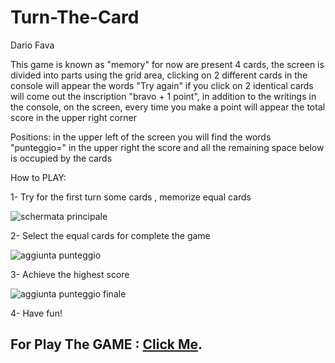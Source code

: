 # Turn-The-Card

Dario Fava

This game is known as "memory" for now are present 4 cards, the screen is divided into parts using the grid area, clicking on 2 different cards in the console will appear the words "Try again" if you click on 2 identical cards will come out the inscription "bravo + 1 point", in addition to the writings in the console, on the screen, every time you make a point will appear the total score in the upper right corner

Positions: in the upper left of the screen you will find the words "punteggio=" in the upper right the score and all the remaining space below is occupied by the cards

How to PLAY:

1- Try for the first turn some cards , memorize equal cards

![schermata principale](https://user-images.githubusercontent.com/101812397/235657543-716a2ae3-ad57-44d7-8239-3e8e4af644df.PNG)

2- Select the equal cards for complete the game

![aggiunta punteggio](https://user-images.githubusercontent.com/101812397/235657604-76ea5a11-d5da-49cb-b078-291c7056f71e.png)

3- Achieve the highest score

![aggiunta punteggio finale](https://user-images.githubusercontent.com/101812397/235657642-d34f0c26-68ec-4298-85e5-014b7f9d1489.png)

4- Have fun!


## For Play The GAME : [Click Me]().
